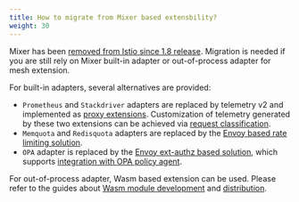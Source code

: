 ```yaml
---
title: How to migrate from Mixer based extensbility?
weight: 30
---
```


Mixer has been [removed from Istio since 1.8 release](/news/releases/1.8.x/announcing-1.8/#deprecations).
Migration is needed if you are still rely on Mixer built-in adapter or out-of-process adapter for mesh extension.

For built-in adapters, several alternatives are provided:

* `Prometheus` and `Stackdriver` adapters are replaced by telemetry v2 and implemented as [proxy extensions](/docs/reference/config/proxy_extensions/).
  Customization of telemetry generated by these two extensions can be achieved via [request classification](/docs/tasks/observability/metrics/classify-metrics/).
* `Memquota` and `Redisquota` adapters are replaced by the [Envoy based rate limiting solution](/docs/tasks/policy-enforcement/rate-limit/).
* `OPA` adapter is replaced by the [Envoy ext-authz based solution](/docs/tasks/security/authorization/authz-custom/), which supports [integration with OPA policy agent](https://www.openpolicyagent.org/docs/latest/envoy-authorization/).

For out-of-process adapter, Wasm based extension can be used. Please refer to the guides about [Wasm module development](https://github.com/istio-ecosystem/wasm-extensions/blob/master/doc/write-a-wasm-extension-with-cpp.md) and [distribution](/docs/ops/configuration/extensibility/wasm-module-distribution/).
